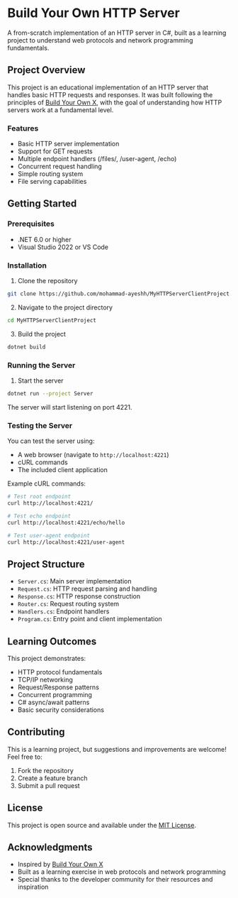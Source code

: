 # Build Your Own HTTP Server

A from-scratch implementation of an HTTP server in C#, built as a learning project to understand web protocols and network programming fundamentals.

## Project Overview

This project is an educational implementation of an HTTP server that handles basic HTTP requests and responses. It was built following the principles of [Build Your Own X](https://codecraft.tv/courses/build-your-own/http-server/introduction/), with the goal of understanding how HTTP servers work at a fundamental level.

### Features

- Basic HTTP server implementation
- Support for GET requests
- Multiple endpoint handlers (/files/, /user-agent, /echo)
- Concurrent request handling
- Simple routing system
- File serving capabilities

## Getting Started

### Prerequisites

- .NET 6.0 or higher
- Visual Studio 2022 or VS Code

### Installation

1. Clone the repository
```bash
git clone https://github.com/mohammad-ayeshh/MyHTTPServerClientProject.git
```

2. Navigate to the project directory
```bash
cd MyHTTPServerClientProject
```

3. Build the project
```bash
dotnet build
```

### Running the Server

1. Start the server
```bash
dotnet run --project Server
```

The server will start listening on port 4221.

### Testing the Server

You can test the server using:
- A web browser (navigate to `http://localhost:4221`)
- cURL commands
- The included client application

Example cURL commands:
```bash
# Test root endpoint
curl http://localhost:4221/

# Test echo endpoint
curl http://localhost:4221/echo/hello

# Test user-agent endpoint
curl http://localhost:4221/user-agent
```

## Project Structure

- `Server.cs`: Main server implementation
- `Request.cs`: HTTP request parsing and handling
- `Response.cs`: HTTP response construction
- `Router.cs`: Request routing system
- `Handlers.cs`: Endpoint handlers
- `Program.cs`: Entry point and client implementation

## Learning Outcomes

This project demonstrates:
- HTTP protocol fundamentals
- TCP/IP networking
- Request/Response patterns
- Concurrent programming
- C# async/await patterns
- Basic security considerations

## Contributing

This is a learning project, but suggestions and improvements are welcome! Feel free to:
1. Fork the repository
2. Create a feature branch
3. Submit a pull request

## License

This project is open source and available under the [MIT License](LICENSE).

## Acknowledgments

- Inspired by [Build Your Own X](https://codecraft.tv/courses/build-your-own/http-server/introduction/)
- Built as a learning exercise in web protocols and network programming
- Special thanks to the developer community for their resources and inspiration
